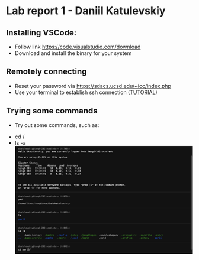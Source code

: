# Lab report 1 - Daniil Katulevskiy

## Installing VSCode:

- Follow link https://code.visualstudio.com/download
- Download and install the binary for your system

## Remotely connecting
- Reset your password via https://sdacs.ucsd.edu/~icc/index.php
- Use your terminal to establish ssh connection ([TUTORIAL](https://youtu.be/in1QMOYk6Io))

## Trying some commands
- Try out some commands, such as:
* cd /
* ls -a
![Image](commands.png)
